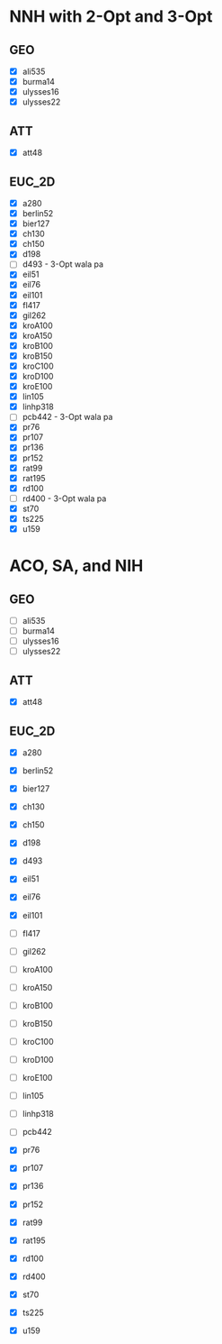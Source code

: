 # NNH with 2-Opt and 3-Opt

## GEO
- [x] ali535
- [x] burma14
- [x] ulysses16
- [x] ulysses22

## ATT
- [x] att48

## EUC_2D
- [x] a280
- [x] berlin52
- [x] bier127
- [x] ch130
- [x] ch150
- [x] d198
- [ ] d493 - 3-Opt wala pa
- [x] eil51
- [x] eil76
- [x] eil101
- [x] fl417
- [x] gil262
- [x] kroA100
- [x] kroA150
- [x] kroB100
- [x] kroB150
- [x] kroC100
- [x] kroD100
- [x] kroE100
- [x] lin105
- [x] linhp318
- [ ] pcb442 - 3-Opt wala pa
- [x] pr76
- [x] pr107
- [x] pr136
- [x] pr152
- [x] rat99
- [x] rat195
- [x] rd100
- [ ] rd400 - 3-Opt wala pa
- [x] st70
- [x] ts225
- [x] u159

# ACO, SA, and NIH

## GEO
- [ ] ali535
- [ ] burma14
- [ ] ulysses16
- [ ] ulysses22

## ATT
- [x] att48

## EUC_2D
- [x] a280
- [x] berlin52
- [x] bier127
- [x] ch130
- [x] ch150
- [x] d198
- [x] d493
- [x] eil51
- [x] eil76
- [x] eil101
- [ ] fl417
- [ ] gil262
- [ ] kroA100
- [ ] kroA150
- [ ] kroB100
- [ ] kroB150
- [ ] kroC100
- [ ] kroD100
- [ ] kroE100
- [ ] lin105
- [ ] linhp318
- [ ] pcb442
- [x] pr76
- [x] pr107
- [x] pr136
- [x] pr152
- [x] rat99
- [x] rat195
- [x] rd100
- [x] rd400
- [x] st70
- [x] ts225
- [x] u159


